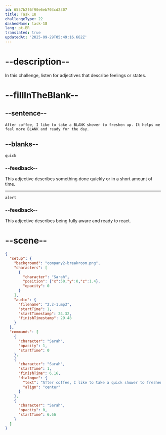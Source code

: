 ```yaml
---
id: 6557b2f6f90e6eb703cd2307
title: Task 18
challengeType: 22
dashedName: task-18
lang: pt-BR
translated: true
updatedAt: '2025-09-29T05:49:16.662Z'
---
```


<!-- (Audio) Sarah: After coffee, I like to take a quick shower to freshen up. It helps me feel more alert and ready for the day. -->

# --description--

In this challenge, listen for adjectives that describe feelings or states.

# --fillInTheBlank--

## --sentence--

`After coffee, I like to take a BLANK shower to freshen up. It helps me feel more BLANK and ready for the day.`

## --blanks--

`quick`

### --feedback--

This adjective describes something done quickly or in a short amount of time.

---

`alert`

### --feedback--

This adjective describes being fully aware and ready to react.

# --scene--

```json
{
  "setup": {
    "background": "company2-breakroom.png",
    "characters": [
      {
        "character": "Sarah",
        "position": {"x":50,"y":0,"z":1.4},
        "opacity": 0
      }
    ],
    "audio": {
      "filename": "2.2-1.mp3",
      "startTime": 1,
      "startTimestamp": 24.32,
      "finishTimestamp": 29.48
    }
  },
  "commands": [
    {
      "character": "Sarah",
      "opacity": 1,
      "startTime": 0
    },
    {
      "character": "Sarah",
      "startTime": 1,
      "finishTime": 6.16,
      "dialogue": {
        "text": "After coffee, I like to take a quick shower to freshen up. It helps me feel more alert and ready for the day.",
        "align": "center"
      }
    },
    {
      "character": "Sarah",
      "opacity": 0,
      "startTime": 6.66
    }
  ]
}
```
